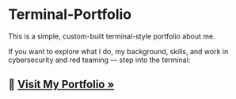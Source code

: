 # Terminal-Portfolio
This is a simple, custom-built terminal-style portfolio about me.

If you want to explore what I do, my background, skills, and work in cybersecurity and red teaming — step into the terminal:

## 🔗 **[Visit My Portfolio »](https://iamshafayat.github.io/Terminal-Portfolio)**

